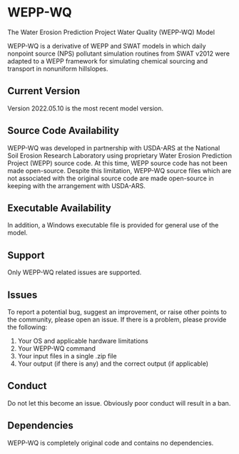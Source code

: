 # WEPP-WQ
The Water Erosion Prediction Project Water Quality (WEPP-WQ) Model

WEPP-WQ is a derivative of WEPP and SWAT models in which daily nonpoint source (NPS) pollutant simulation routines from SWAT v2012 were adapted to a WEPP framework for simulating chemical sourcing and transport in nonuniform hillslopes.

## Current Version
Version 2022.05.10 is the most recent model version.

## Source Code Availability
WEPP-WQ was developed in partnership with USDA-ARS at the National Soil Erosion Research Laboratory using proprietary Water Erosion Prediction Project (WEPP) source code. At this time, WEPP source code has not been made open-source. Despite this limitation, WEPP-WQ source files which are not associated with the original source code are made open-source in keeping with the arrangement with USDA-ARS.

## Executable Availability
In addition, a Windows executable file is provided for general use of the model.

## Support
Only WEPP-WQ related issues are supported.

## Issues
To report a potential bug, suggest an improvement, or raise other points to the community, please open an issue. If there is a problem, please provide the following:
1. Your OS and applicable hardware limitations
2. Your WEPP-WQ command
3. Your input files in a single .zip file
5. Your output (if there is any) and the correct output (if applicable)

## Conduct
Do not let this become an issue. Obviously poor conduct will result in a ban.

## Dependencies
WEPP-WQ is completely original code and contains no dependencies.
